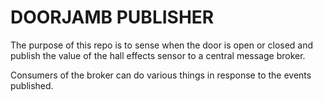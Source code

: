 # DOORJAMB PUBLISHER

The purpose of this repo is to sense when the door is open or closed and
publish the value of the hall effects sensor to a central message
broker.

Consumers of the broker can do various things in response to the events
published.
